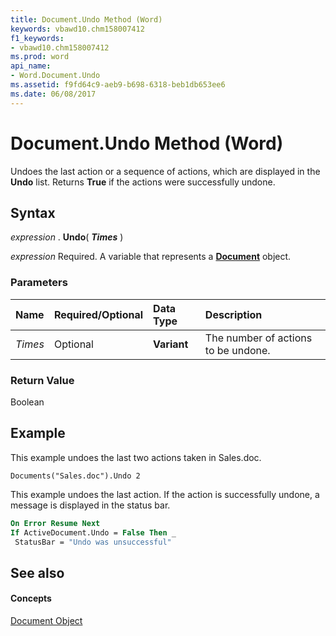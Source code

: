 ```yaml
---
title: Document.Undo Method (Word)
keywords: vbawd10.chm158007412
f1_keywords:
- vbawd10.chm158007412
ms.prod: word
api_name:
- Word.Document.Undo
ms.assetid: f9fd64c9-aeb9-b698-6318-beb1db653ee6
ms.date: 06/08/2017
---
```



# Document.Undo Method (Word)

Undoes the last action or a sequence of actions, which are displayed in the **Undo** list. Returns **True** if the actions were successfully undone.


## Syntax

 _expression_ . **Undo**( **_Times_** )

 _expression_ Required. A variable that represents a **[Document](document-object-word.md)** object.


### Parameters



|**Name**|**Required/Optional**|**Data Type**|**Description**|
|:-----|:-----|:-----|:-----|
| _Times_|Optional| **Variant**|The number of actions to be undone.|

### Return Value

Boolean


## Example

This example undoes the last two actions taken in Sales.doc.


```
Documents("Sales.doc").Undo 2
```

This example undoes the last action. If the action is successfully undone, a message is displayed in the status bar.




```vb
On Error Resume Next 
If ActiveDocument.Undo = False Then _ 
 StatusBar = "Undo was unsuccessful"
```


## See also


#### Concepts


[Document Object](document-object-word.md)

